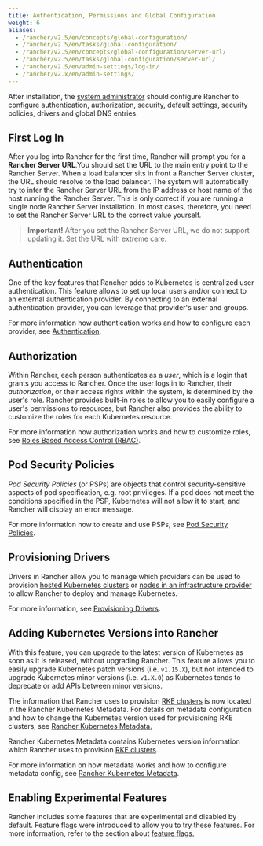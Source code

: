 ```yaml
---
title: Authentication, Permissions and Global Configuration
weight: 6
aliases:
  - /rancher/v2.5/en/concepts/global-configuration/
  - /rancher/v2.5/en/tasks/global-configuration/
  - /rancher/v2.5/en/concepts/global-configuration/server-url/
  - /rancher/v2.5/en/tasks/global-configuration/server-url/
  - /rancher/v2.5/en/admin-settings/log-in/
  - /rancher/v2.x/en/admin-settings/
---
```


After installation, the [system administrator](../how-to-guides/advanced-user-guides/authentication-permissions-and-global-configuration/manage-role-based-access-control-rbac/global-permissions.md) should configure Rancher to configure authentication, authorization, security, default settings, security policies, drivers and global DNS entries.

## First Log In

After you log into Rancher for the first time, Rancher will prompt you for a **Rancher Server URL**.You should set the URL to the main entry point to the Rancher Server. When a load balancer sits in front a Rancher Server cluster, the URL should resolve to the load balancer. The system will automatically try to infer the Rancher Server URL from the IP address or host name of the host running the Rancher Server. This is only correct if you are running a single node Rancher Server installation. In most cases, therefore, you need to set the Rancher Server URL to the correct value yourself.

>**Important!** After you set the Rancher Server URL, we do not support updating it. Set the URL with extreme care.

## Authentication

One of the key features that Rancher adds to Kubernetes is centralized user authentication. This feature allows to set up local users and/or connect to an external authentication provider. By connecting to an external authentication provider, you can leverage that provider's user and groups.

For more information how authentication works and how to configure each provider, see [Authentication](about-authentication.md).

## Authorization

Within Rancher, each person authenticates as a _user_, which is a login that grants you access to Rancher. Once the user logs in to Rancher, their _authorization_, or their access rights within the system, is determined by the user's role. Rancher provides built-in roles to allow you to easily configure a user's permissions to resources, but Rancher also provides the ability to customize the roles for each Kubernetes resource.

For more information how authorization works and how to customize roles, see [Roles Based Access Control (RBAC)](manage-role-based-access-control-rbac.md).

## Pod Security Policies

_Pod Security Policies_ (or PSPs) are objects that control security-sensitive aspects of pod specification, e.g. root privileges. If a pod does not meet the conditions specified in the PSP, Kubernetes will not allow it to start, and Rancher will display an error message.

For more information how to create and use PSPs, see [Pod Security Policies](../how-to-guides/advanced-user-guides/authentication-permissions-and-global-configuration/create-pod-security-policies.md).

## Provisioning Drivers

Drivers in Rancher allow you to manage which providers can be used to provision [hosted Kubernetes clusters](set-up-clusters-from-hosted-kubernetes-providers.md) or [nodes in an infrastructure provider](use-new-nodes-in-an-infra-provider.md) to allow Rancher to deploy and manage Kubernetes.

For more information, see [Provisioning Drivers](about-provisioning-drivers.md).

## Adding Kubernetes Versions into Rancher

With this feature, you can upgrade to the latest version of Kubernetes as soon as it is released, without upgrading Rancher. This feature allows you to easily upgrade Kubernetes patch versions (i.e. `v1.15.X`), but not intended to upgrade Kubernetes minor versions (i.e. `v1.X.0`) as Kubernetes tends to deprecate or add APIs between minor versions.

The information that Rancher uses to provision [RKE clusters](launch-kubernetes-with-rancher.md) is now located in the Rancher Kubernetes Metadata. For details on metadata configuration and how to change the Kubernetes version used for provisioning RKE clusters, see [Rancher Kubernetes Metadata.](../getting-started/installation-and-upgrade/upgrade-kubernetes-without-upgrading-rancher.md)

Rancher Kubernetes Metadata contains Kubernetes version information which Rancher uses to provision [RKE clusters](launch-kubernetes-with-rancher.md).

For more information on how metadata works and how to configure metadata config, see [Rancher Kubernetes Metadata](../getting-started/installation-and-upgrade/upgrade-kubernetes-without-upgrading-rancher.md).

## Enabling Experimental Features

Rancher includes some features that are experimental and disabled by default. Feature flags were introduced to allow you to try these features. For more information, refer to the section about [feature flags.](installation/options/feature-flags/)
